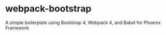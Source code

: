 # webpack-bootstrap
A simple boilerplate using Bootstrap 4, Webpack 4, and Babel for Phoenix Framework
